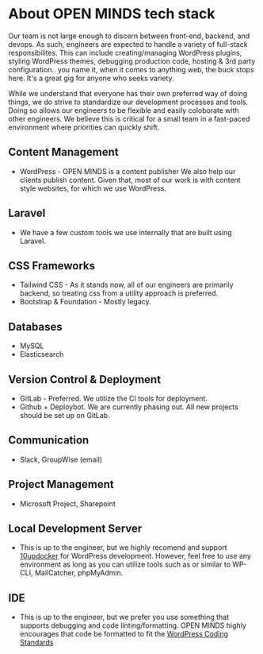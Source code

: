 # About OPEN MINDS tech stack
Our team is not large enough to discern between front-end, backend, and devops. As such, engineers are expected to handle a variety of full-stack responsibilites. This can include creating/managing WordPress plugins, styling WordPress themes, debugging production code, hosting & 3rd party configuration.. you name it, when it comes to anything web, the buck stops here. It's a great gig for anyone who seeks variety.

While we understand that everyone has their own preferred way of doing things, we do strive to standardize our development processes and tools. Doing so allows our engineers to be flexible and easily coloborate with other engineers. We believe this is critical for a small team in a fast-paced environment where priorities can quickly shift.

## Content Management
  * WordPress - OPEN MINDS is a content publisher We also help our clients publish content. Given that, most of our work is with content style websites, for which we use WordPress. 

## Laravel
  * We have a few custom tools we use internally that are built using Laravel.

## CSS Frameworks
  * Tailwind CSS - As it stands now, all of our engineers are primarily backend, so treating css from a utility approach is preferred.
  * Bootstrap & Foundation - Mostly legacy.

## Databases
  * MySQL
  * Elasticsearch

## Version Control & Deployment
  * GitLab - Preferred. We utilize the CI tools for deployment.
  * Github + Deploybot. We are currently phasing out. All new projects should be set up on GitLab.

## Communication
  * Slack, GroupWise (email)

## Project Management
  * Microsoft Project, Sharepoint

## Local Development Server
  * This is up to the engineer, but we highly recomend and support [10updocker](https://10up.github.io/wp-local-docker-docs/) for WordPress development. However, feel free to use any environment as long as you can utilize tools such as or similar to WP-CLI, MailCatcher, phpMyAdmin.
  
## IDE
  * This is up to the engineer, but we prefer you use something that supports debugging and code linting/formatting. OPEN MINDS highly encourages that code be formatted to fit the [WordPress Coding Standards](https://codex.wordpress.org/WordPress_Coding_Standards)
